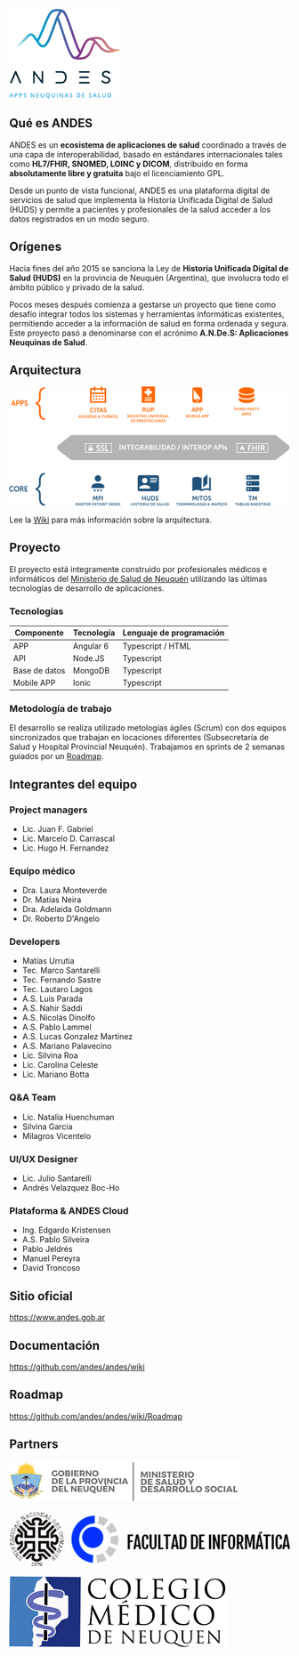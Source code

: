 ![ANDES](https://github.com/andes/andes.github.io/raw/master/images/logo.png)

## Qué es ANDES

ANDES es un **ecosistema de aplicaciones de salud** coordinado a través de una capa de interoperabilidad, basado en estándares internacionales tales como **HL7/FHIR, SNOMED, LOINC y DICOM**, distribuido en forma **absolutamente libre y gratuita** bajo el licenciamiento GPL.

Desde un punto de vista funcional, ANDES es una plataforma digital de servicios de salud que implementa la Historia Unificada Digital de Salud (HUDS) y permite a pacientes y profesionales de la salud acceder a los datos registrados en un modo seguro.

## Orígenes

Hacia fines del año 2015 se sanciona la Ley de **Historia Unificada Digital de Salud (HUDS)** en la provincia de Neuquén (Argentina), que involucra todo el ámbito público y privado de la salud.

Pocos meses después comienza a gestarse un proyecto que tiene como desafío integrar todos los sistemas y herramientas informáticas existentes, permitiendo acceder a la información de salud en forma ordenada y segura. Este proyecto pasó a denominarse con el acrónimo **A.N.De.S: Aplicaciones Neuquinas de Salud**.

## Arquitectura

![Arquitectura](https://github.com/andes/andes.github.io/raw/master/images/arquitectura.v2018.png)

Lee la [Wiki](https://github.com/andes/andes/wiki/Arquitectura) para más información sobre la arquitectura.

## Proyecto

El proyecto está integramente construido por profesionales médicos e informáticos del [Ministerio de Salud de Neuquén](http://www.saludneuquen.gob.ar) utilizando las últimas tecnologías de desarrollo de aplicaciones.

### Tecnologías
| Componente  | Tecnología | Lenguaje de programación |
| ------------- | ------------- | ------------- |
| APP  | Angular 6  | Typescript / HTML |
| API  | Node.JS  | Typescript |
| Base de datos  | MongoDB | Typescript |
| Mobile APP  | Ionic | Typescript |


### Metodología de trabajo

El desarrollo se realiza utilizado metologías ágiles (Scrum) con dos equipos sincronizados que trabajan en locaciones diferentes (Subsecretaría de Salud y Hospital Provincial Neuquén). Trabajamos en sprints de 2 semanas guiados por un [Roadmap](https://github.com/andes/andes/wiki/Roadmap).

## Integrantes del equipo

### Project managers
- Lic. Juan F. Gabriel
- Lic. Marcelo D. Carrascal
- Lic. Hugo H. Fernandez

### Equipo médico
- Dra. Laura Monteverde
- Dr. Matías Neira
- Dra. Adelaida Goldmann
- Dr. Roberto D'Angelo

### Developers
- Matías Urrutia
- Tec. Marco Santarelli
- Tec. Fernando Sastre
- Tec. Lautaro Lagos
- A.S. Luis Parada
- A.S. Nahir Saddi
- A.S. Nicolás Dinolfo
- A.S. Pablo Lammel
- A.S. Lucas Gonzalez Martinez
- A.S. Mariano Palavecino
- Lic. Silvina Roa
- Lic. Carolina Celeste
- Lic. Mariano Botta

### Q&A Team
- Lic. Natalia Huenchuman
- Silvina Garcia
- Milagros Vicentelo

### UI/UX Designer
- Lic. Julio Santarelli
- Andrés Velazquez Boc-Ho

### Plataforma & ANDES Cloud
- Ing. Edgardo Kristensen
- A.S. Pablo Silveira
- Pablo Jeldrés
- Manuel Pereyra
- David Troncoso

## Sitio oficial

https://www.andes.gob.ar

## Documentación

https://github.com/andes/andes/wiki

## Roadmap

https://github.com/andes/andes/wiki/Roadmap

## Partners

![Ministerio de Salud](https://github.com/andes/andes.github.io/raw/master/images/logo-ministerio.png)

![Facultad de Informática de la Universidad Nacional del Comahue](https://github.com/andes/andes.github.io/raw/master/images/logo-uncoma.png)

![Colegio Médico de Neuquén](https://raw.githubusercontent.com/andes/andes.github.io/master/images/logo-colegiomedico.png)


